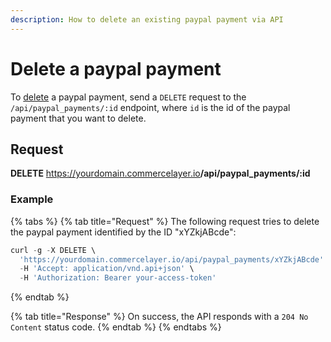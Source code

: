 ```yaml
---
description: How to delete an existing paypal payment via API
---
```


# Delete a paypal payment

To <a href="https://docs.commercelayer.io/developers/deleting-resources" target="_blank">delete</a> a paypal payment, send a `DELETE` request to the `/api/paypal_payments/:id` endpoint, where `id` is the id of the paypal payment that you want to delete.

## Request

**DELETE** https://yourdomain.commercelayer.io<b>/api/paypal_payments/:id</b>

### Example

{% tabs %}
{% tab title="Request" %}
The following request tries to delete the paypal payment identified by the ID "xYZkjABcde":

```javascript
curl -g -X DELETE \
  'https://yourdomain.commercelayer.io/api/paypal_payments/xYZkjABcde' \
  -H 'Accept: application/vnd.api+json' \
  -H 'Authorization: Bearer your-access-token'
```
{% endtab %}

{% tab title="Response" %}
On success, the API responds with a `204 No Content` status code.
{% endtab %}
{% endtabs %}


